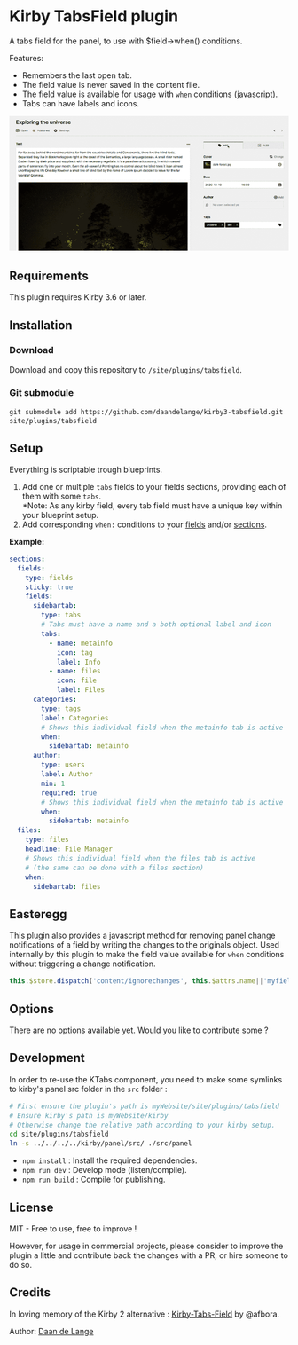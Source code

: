 # Kirby TabsField plugin

A tabs field for the panel, to use with $field->when() conditions.

Features:
 - Remembers the last open tab.
 - The field value is never saved in the content file.
 - The field value is available for usage with `when` conditions (javascript).
 - Tabs can have labels and icons.

![Screenshot of Kirby 3 plugins TabsField](tabsfield.gif)

## Requirements
This plugin requires Kirby 3.6 or later.

## Installation

### Download

Download and copy this repository to `/site/plugins/tabsfield`.

### Git submodule

```
git submodule add https://github.com/daandelange/kirby3-tabsfield.git site/plugins/tabsfield
```

<!-- Not available !
### Composer
composer require daandelange/tabsfield
-->

## Setup
Everything is scriptable trough blueprints.

1. Add one or multiple `tabs` fields to your fields sections, providing each of them with some `tabs`.  
*Note: As any kirby field, every tab field must have a unique key within your blueprint setup.
2. Add corresponding `when:` conditions to your [fields](https://getkirby.com/docs/guide/blueprints/fields#conditional-fields) and/or [sections](https://getkirby.com/docs/reference/panel/sections/pages#conditional-sections).

**Example:**
````yml
sections:
  fields:
    type: fields
    sticky: true
    fields:
      sidebartab:
        type: tabs
        # Tabs must have a name and a both optional label and icon
        tabs: 
          - name: metainfo
            icon: tag
            label: Info
          - name: files
            icon: file
            label: Files
      categories:
        type: tags
        label: Categories
        # Shows this individual field when the metainfo tab is active
        when:
          sidebartab: metainfo
      author:
        type: users
        label: Author
        min: 1
        required: true
        # Shows this individual field when the metainfo tab is active
        when:
          sidebartab: metainfo
  files:
    type: files
    headline: File Manager
    # Shows this individual field when the files tab is active
    # (the same can be done with a files section)
    when:
      sidebartab: files
````

## Easteregg
This plugin also provides a javascript method for removing panel change notifications of a field by writing the changes to the originals object.
Used internally by this plugin to make the field value available for `when` conditions without triggering a change notification.

````js
this.$store.dispatch('content/ignorechanges', this.$attrs.name||'myfieldkey');
````

## Options
There are no options available yet. Would you like to contribute some ?

## Development
In order to re-use the KTabs component, you need to make some symlinks to kirby's panel src folder in the `src` folder :
````bash
# First ensure the plugin's path is myWebsite/site/plugins/tabsfield
# Ensure kirby's path is myWebsite/kirby
# Otherwise change the relative path according to your kirby setup.
cd site/plugins/tabsfield
ln -s ../../../../kirby/panel/src/ ./src/panel
````

- `npm install` : Install the required dependencies.
- `npm run dev` : Develop mode (listen/compile).
- `npm run build` : Compile for publishing.

## License

MIT - Free to use, free to improve !

However, for usage in commercial projects, please consider to improve the plugin a little and contribute back the changes with a PR, or hire someone to do so.

## Credits
In loving memory of the Kirby 2 alternative : [Kirby-Tabs-Field](https://github.com/afbora/Kirby-Tabs-Field) by @afbora.

Author: [Daan de Lange](https://daandelange.com/)
